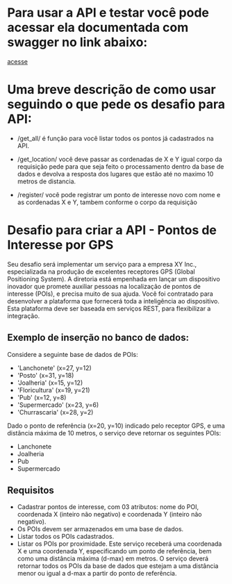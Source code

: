 # Para usar a API e testar você pode acessar ela documentada com swagger no link abaixo:
[acesse](https://jefe.pythonanywhere.com/swagger/)
# Uma breve descrição de como usar seguindo o que pede os desafio para API:
- /get_all/ é função para você listar todos os pontos já cadastrados na API.
  
- /get_location/ você deve passar as cordenadas de X e Y igual corpo da requisição pede para que seja feito o processamento dentro da base de dados
  e devolva a resposta dos lugares que estão até no maximo 10 metros de distancia.
  
- /register/ você pode registrar um ponto de interesse novo com nome e as cordenadas X e Y, tambem conforme o corpo da requisição 

# Desafio para criar a API - Pontos de Interesse por GPS

Seu desafio será implementar um serviço para a empresa XY Inc., especializada na produção de excelentes receptores
GPS (Global Positioning System).
A diretoria está empenhada em lançar um dispositivo inovador que promete auxiliar pessoas na localização de pontos de
interesse (POIs), e precisa muito de sua ajuda.
Você foi contratado para desenvolver a plataforma que fornecerá toda a inteligência ao dispositivo. Esta plataforma deve
ser baseada em serviços REST, para flexibilizar a integração.

## Exemplo de inserção no banco de dados:

Considere a seguinte base de dados de POIs:

- 'Lanchonete' (x=27, y=12)
- 'Posto' (x=31, y=18)
- 'Joalheria' (x=15, y=12)
- 'Floricultura' (x=19, y=21)
- 'Pub' (x=12, y=8)
- 'Supermercado' (x=23, y=6)
- 'Churrascaria' (x=28, y=2)

Dado o ponto de referência (x=20, y=10) indicado pelo receptor GPS, e uma distância máxima de 10 metros, o serviço deve
retornar os seguintes POIs:

- Lanchonete
- Joalheria
- Pub
- Supermercado

## Requisitos

- Cadastrar pontos de interesse, com 03 atributos: nome do POI, coordenada X (inteiro não negativo)
  e coordenada Y (inteiro não negativo).
- Os POIs devem ser armazenados em uma base de dados.
- Listar todos os POIs cadastrados.
- Listar os POIs por proximidade. Este serviço receberá uma coordenada X e uma coordenada Y, especificando um ponto de
  referência, bem como uma distância máxima (d-max) em metros. O serviço deverá retornar todos os POIs da base de dados
  que estejam a uma distância menor ou igual a d-max a partir do ponto de referência.

